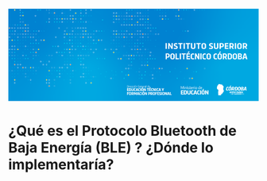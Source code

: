![banner](/assets/BannerElect.png)

# ¿Qué es el Protocolo Bluetooth de Baja Energía (BLE) ? ¿Dónde lo implementaría?